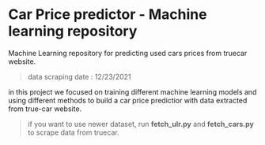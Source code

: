 # Car Price predictor - Machine learning repository
Machine Learning repository for predicting used cars prices from truecar website.
> data scraping date : 12/23/2021

in this project we focused on training different machine learning models and using different methods to build a car price predictior with data extracted from true-car website.

> if you want to use newer dataset, run **fetch_ulr.py** and **fetch_cars.py** to scrape data from truecar.
